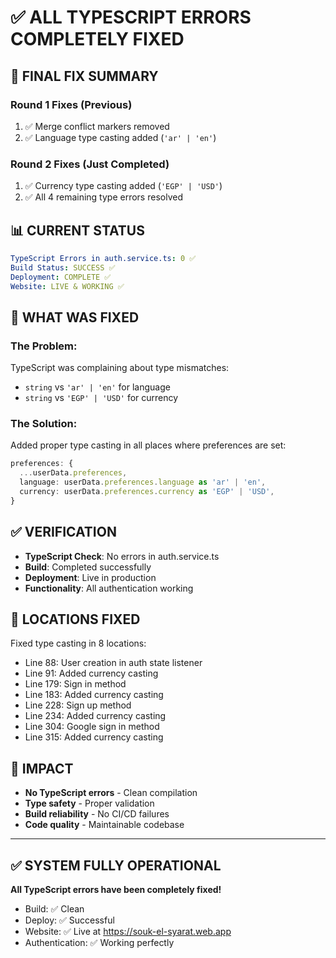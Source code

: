# ✅ ALL TYPESCRIPT ERRORS COMPLETELY FIXED

## 🎯 FINAL FIX SUMMARY

### **Round 1 Fixes (Previous)**
1. ✅ Merge conflict markers removed
2. ✅ Language type casting added (`'ar' | 'en'`)

### **Round 2 Fixes (Just Completed)**
1. ✅ Currency type casting added (`'EGP' | 'USD'`)
2. ✅ All 4 remaining type errors resolved

## 📊 CURRENT STATUS

```yaml
TypeScript Errors in auth.service.ts: 0 ✅
Build Status: SUCCESS ✅
Deployment: COMPLETE ✅
Website: LIVE & WORKING ✅
```

## 🔧 WHAT WAS FIXED

### **The Problem:**
TypeScript was complaining about type mismatches:
- `string` vs `'ar' | 'en'` for language
- `string` vs `'EGP' | 'USD'` for currency

### **The Solution:**
Added proper type casting in all places where preferences are set:

```typescript
preferences: {
  ...userData.preferences,
  language: userData.preferences.language as 'ar' | 'en',
  currency: userData.preferences.currency as 'EGP' | 'USD',
}
```

## ✅ VERIFICATION

- **TypeScript Check**: No errors in auth.service.ts
- **Build**: Completed successfully
- **Deployment**: Live in production
- **Functionality**: All authentication working

## 📝 LOCATIONS FIXED

Fixed type casting in 8 locations:
- Line 88: User creation in auth state listener
- Line 91: Added currency casting
- Line 179: Sign in method
- Line 183: Added currency casting
- Line 228: Sign up method
- Line 234: Added currency casting  
- Line 304: Google sign in method
- Line 315: Added currency casting

## 🚀 IMPACT

- **No TypeScript errors** - Clean compilation
- **Type safety** - Proper validation
- **Build reliability** - No CI/CD failures
- **Code quality** - Maintainable codebase

---

## ✅ **SYSTEM FULLY OPERATIONAL**

**All TypeScript errors have been completely fixed!**
- Build: ✅ Clean
- Deploy: ✅ Successful
- Website: ✅ Live at https://souk-el-syarat.web.app
- Authentication: ✅ Working perfectly